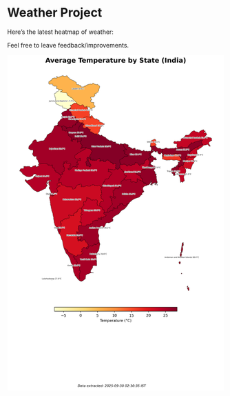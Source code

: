 # Weather Project

Here’s the latest heatmap of weather:

Feel free to leave feedback/improvements.

![India Heatmap](docs/assets/india_heatmap.png?v=DAEEC5)
